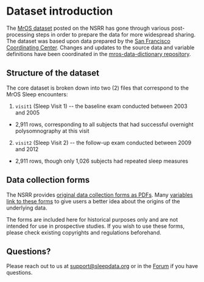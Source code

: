 # Dataset introduction

The [MrOS dataset](:files_path:/datasets) posted on the NSRR has gone through various post-processing steps in order to prepare the data for more widespread sharing. The dataset was based upon data prepared by the [San Francisco Coordinating Center](http://coordinatingcenter.ucsf.edu/research/studies.php). Changes and updates to the source data and variable definitions have been coordinated in the [mros-data-dictionary repository](https://github.com/nsrr/mros-data-dictionary).

## Structure of the dataset

The core dataset is broken down into two (2) files that correspond to the MrOS Sleep encounters:

1. `visit1` (Sleep Visit 1) -- the baseline exam conducted between 2003 and 2005
  - 2,911 rows, corresponding to all subjects that had successful overnight polysomnography at this visit
2. `visit2` (Sleep Visit 2) -- the follow-up exam conducted between 2009 and 2012
  - 2,911 rows, though only 1,026 subjects had repeated sleep measures

## Data collection forms

The NSRR provides [original data collection forms as PDFs](:files_path:/forms). Many [variables link to these forms](:datasets_path:/homepap/variables) to give users a better idea about the origins of the underlying data.

The forms are included here for historical purposes only and are not intended for use in prospective studies. If you wish to use these forms, please check existing copyrights and regulations beforehand.

## Questions?

Please reach out to us at support@sleepdata.org or in the [Forum](https://sleepdata.org/forum) if you have questions.

